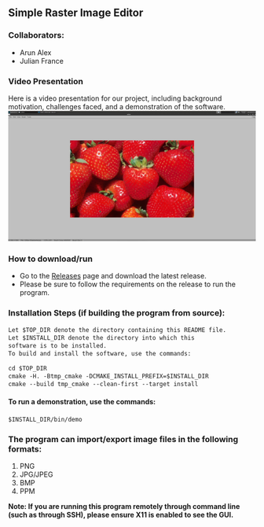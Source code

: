 ## Simple Raster Image Editor 

### Collaborators:
- Arun Alex
- Julian France

### Video Presentation
Here is a video presentation for our project, including background motivation,
challenges faced, and a demonstration of the software.
[![Video Link](thumbnail.png)](https://www.youtube.com/watch?v=YRV_4dGv_FY "Raster Image Editor")

### How to download/run
- Go to the [Releases](https://github.com/arunalex62/raster-image-editor/releases) page and download the latest release.
- Please be sure to follow the requirements on the release to run the program.

### Installation Steps (if building the program from source):
    Let $TOP_DIR denote the directory containing this README file.
    Let $INSTALL_DIR denote the directory into which this
    software is to be installed.
    To build and install the software, use the commands:
```
cd $TOP_DIR
cmake -H. -Btmp_cmake -DCMAKE_INSTALL_PREFIX=$INSTALL_DIR
cmake --build tmp_cmake --clean-first --target install
```

#### To run a demonstration, use the commands:
```
$INSTALL_DIR/bin/demo
```

### The program can import/export image files in the following formats:
1. PNG
2. JPG/JPEG
3. BMP
4. PPM

**Note: If you are running this program remotely through command line
(such as through SSH), please ensure X11 is enabled to see the GUI.**
